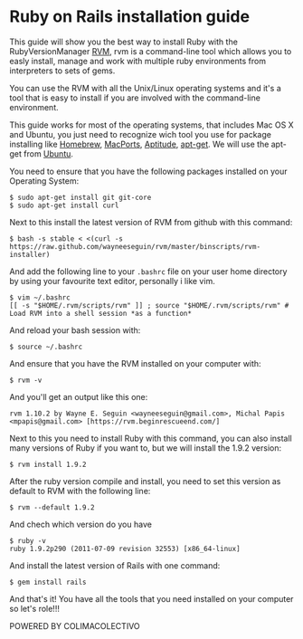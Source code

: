 Ruby on Rails installation guide
================================

This guide will show you the best way to install Ruby with the RubyVersionManager [RVM](http://beginrescueend.com/), rvm is a command-line tool which allows you to easly install, manage and work with multiple ruby environments from interpreters to sets of gems.

You can use the RVM with all the Unix/Linux operating systems and it's a tool that is easy to install if you are involved with the command-line environment.

This guide works for most of the operating systems, that includes Mac OS X and Ubuntu, you just need to recognize wich tool you use for package installing like [Homebrew](http://mxcl.github.com/homebrew/), [MacPorts](http://www.macports.org/), [Aptitude](http://wiki.debian.org/Aptitude), [apt-get](http://www.apt-get.org/). We will use the apt-get from [Ubuntu](http://www.ubuntu.com/).

You need to ensure that you have the following packages installed on your Operating System:

    $ sudo apt-get install git git-core
    $ sudo apt-get install curl

Next to this install the latest version of RVM from github with this command:

    $ bash -s stable < <(curl -s https://raw.github.com/wayneeseguin/rvm/master/binscripts/rvm-installer)

And add the following line to your `.bashrc` file on your user home directory by using your favourite text editor, personally i like vim.

    $ vim ~/.bashrc
    [[ -s "$HOME/.rvm/scripts/rvm" ]] ; source "$HOME/.rvm/scripts/rvm" # Load RVM into a shell session *as a function*

And reload your bash session with:

    $ source ~/.bashrc

And ensure that you have the RVM installed on your computer with:

    $ rvm -v

And you'll get an output like this one:

    rvm 1.10.2 by Wayne E. Seguin <wayneeseguin@gmail.com>, Michal Papis <mpapis@gmail.com> [https://rvm.beginrescueend.com/]

Next to this you need to install Ruby with this command, you can also install many versions of Ruby if you want to, but we will install the 1.9.2 version:

    $ rvm install 1.9.2

After the ruby version compile and install, you need to set this version as default to RVM with the following line:

    $ rvm --default 1.9.2

And chech which version do you have

    $ ruby -v
    ruby 1.9.2p290 (2011-07-09 revision 32553) [x86_64-linux]

And install the latest version of Rails with one command:

    $ gem install rails

And that's it! You have all the tools that you need installed on your computer so let's role!!!

POWERED BY COLIMACOLECTIVO
